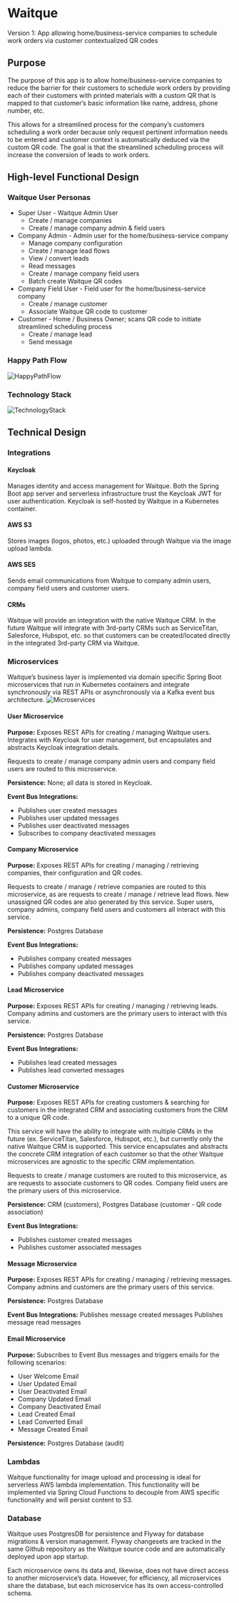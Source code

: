 # Waitque 
Version 1: App allowing home/business-service companies to schedule work orders via customer contextualized QR codes
## Purpose
The purpose of this app is to allow home/business-service companies to reduce the barrier for their customers to schedule work orders by providing each of their customers with printed materials with a custom QR that is mapped to that customer’s basic information like name, address, phone number, etc.

This allows for a streamlined process for the company’s customers scheduling a work order because only request pertinent information needs to be entered and customer context is automatically deduced via the custom QR code. The goal is that the streamlined scheduling process will increase the conversion of leads to work orders.
## High-level Functional Design
### Waitque User Personas
- Super User - Waitque Admin User
  - Create / manage companies
  - Create / manage company admin & field users 
- Company Admin - Admin user for the home/business-service company 
  - Manage company configuration 
  - Create / manage lead flows 
  - View / convert leads 
  - Read messages 
  - Create / manage company field users 
  - Batch create Waitque QR codes 
- Company Field User - Field user for the home/business-service company 
  - Create / manage customer 
  - Associate Waitque QR code to customer 
- Customer - Home / Business Owner; scans QR code to initiate streamlined scheduling process 
  - Create / manage lead 
  - Send message
### Happy Path Flow
![HappyPathFlow](images/readme/WaitqueHappyPathFlow.jpg)
### Technology Stack
![TechnologyStack](images/readme/WaitqueTechnologyStack.jpg)
## Technical Design
### Integrations
#### Keycloak
Manages identity and access management for Waitque. Both the Spring Boot app server and serverless infrastructure trust the Keycloak JWT for user authentication. Keycloak is self-hosted by Waitque in a Kubernetes container. 
#### AWS S3 
Stores images (logos, photos, etc.) uploaded through Waitque via the image upload lambda. 
#### AWS SES
Sends email communications from Waitque to company admin users, company field users and customer users.
#### CRMs
Waitque will provide an integration with the native Waitque CRM. In the future Waitque will integrate with 3rd-party CRMs such as ServiceTitan, Salesforce, Hubspot, etc. so that customers can be created/located directly in the integrated 3rd-party CRM via Waitque.
### Microservices
Waitque’s business layer is implemented via domain specific Spring Boot microservices that run in Kubernetes containers and integrate synchronously via REST APIs or asynchronously via a Kafka event bus architecture.
![Microservices](images/readme/WaitqueMicroservices.jpg)
#### User Microservice
**Purpose:** Exposes REST APIs for creating / managing Waitque users. Integrates with Keycloak for user management, but encapsulates and abstracts Keycloak integration details.

Requests to create / manage company admin users and company field users are routed to this microservice.

**Persistence:** None; all data is stored in Keycloak.

**Event Bus Integrations:**
- Publishes user created messages
- Publishes user updated messages
- Publishes user deactivated messages
- Subscribes to company deactivated messages
#### Company Microservice
**Purpose:** Exposes REST APIs for creating / managing / retrieving companies, their configuration and QR codes.

Requests to create / manage / retrieve companies are routed to this microservice, as are requests to create / manage / retrieve lead flows. New unassigned QR codes are also generated by this service. Super users, company admins, company field users and customers all interact with this service.

**Persistence:** Postgres Database

**Event Bus Integrations:**
- Publishes company created messages
- Publishes company updated messages
- Publishes company deactivated messages
#### Lead Microservice
**Purpose:** Exposes REST APIs for creating / managing / retrieving leads. Company admins and customers are the primary users to interact with this service.

**Persistence:** Postgres Database

**Event Bus Integrations:**
- Publishes lead created messages
- Publishes lead converted messages
#### Customer Microservice
**Purpose:** Exposes REST APIs for creating customers & searching for customers in the integrated CRM and associating customers from the CRM to a unique QR code.

This service will have the ability to integrate with multiple CRMs in the future (ex. ServiceTitan, Salesforce, Hubspot, etc.), but currently only the native Waitque CRM is supported. This service encapsulates and abstracts the concrete CRM integration of each customer so that the other Waitque microservices are agnostic to the specific CRM implementation.

Requests to create / manage customers are routed to this microservice, as are requests to associate customers to QR codes. Company field users are the primary users of this microservice.

**Persistence:** CRM (customers), Postgres Database (customer - QR code association)

**Event Bus Integrations:**
- Publishes customer created messages
- Publishes customer associated messages
#### Message Microservice
**Purpose:** Exposes REST APIs for creating / managing / retrieving messages. Company admins and customers are the primary users of this service.

**Persistence:** Postgres Database

**Event Bus Integrations:**
Publishes message created messages
Publishes message read messages
#### Email Microservice
**Purpose:** Subscribes to Event Bus messages and triggers emails for the following scenarios:
- User Welcome Email
- User Updated Email
- User Deactivated Email
- Company Updated Email
- Company Deactivated Email
- Lead Created Email
- Lead Converted Email
- Message Created Email

**Persistence:** Postgres Database (audit)
### Lambdas
Waitque functionality for image upload and processing is ideal for serverless AWS lambda implementation. This functionality will be implemented via Spring Cloud Functions to decouple from AWS specific functionality and will persist content to S3.

### Database
Waitque uses PostgresDB for persistence and Flyway for database migrations & version management. Flyway changesets are tracked in the same Github repository as the Waitque source code and are automatically deployed upon app startup.

Each microservice owns its data and, likewise, does not have direct access to another microservice’s data. However, for efficiency, all microservices share the database, but each microservice has its own access-controlled schema.
